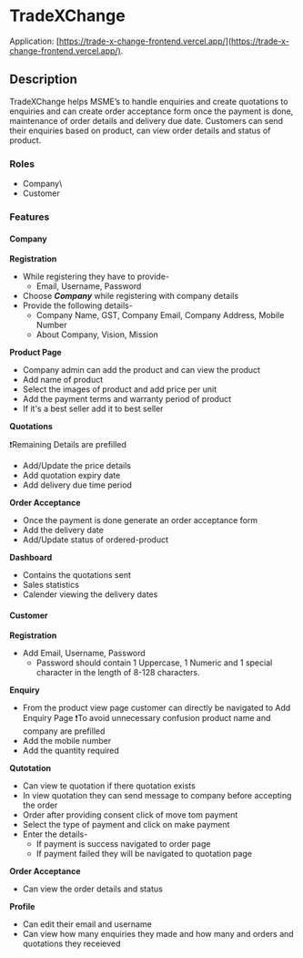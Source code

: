 # TradeXChange

Application:  [https://trade-x-change-frontend.vercel.app/](https://trade-x-change-frontend.vercel.app/).

## Description

TradeXChange helps MSME’s to handle enquiries and create quotations to enquiries and can create order acceptance form once the payment is done, maintenance of order details and delivery due date. Customers can send their enquiries based on product, can view order details and status of product.

### Roles

* Company\
* Customer

### Features

#### Company

**Registration**

* While registering they have to provide- 
    * Email, Username, Password
* Choose  ___Company___ while registering with company details
* Provide the following details- 
    * Company Name, GST, Company Email, Company Address, Mobile Number
    * About Company, Vision, Mission

**Product Page**
* Company admin can add the product and can view the product
* Add name of product
* Select the images of product and add price per unit
* Add the payment terms and warranty period of product
* If it's a best seller add it to best seller 

**Quotations**

❗Remaining Details are prefilled
* Add/Update the price details
* Add quotation expiry date
* Add delivery due time period

**Order Acceptance**

* Once the payment is done generate an order acceptance form
* Add the delivery date
* Add/Update status of ordered-product

**Dashboard**

* Contains the quotations sent
* Sales statistics
* Calender viewing the delivery dates

#### Customer

**Registration**

* Add Email, Username, Password
  * Password should contain 1 Uppercase, 1 Numeric and 1 special character in the length of 8-128 characters.
  
**Enquiry**

* From the product view page customer can directly be navigated to Add Enquiry Page
❗To avoid unnecessary confusion product name and company are prefilled
* Add the mobile number
* Add the quantity required

**Qutotation**

* Can view te quotation if there quotation exists
* In view quotation they can send message to company before accepting the order
* Order after providing consent click of move tom payment
* Select the type of payment and click on make payment
* Enter the details-
  * If payment is success navigated to order page
  * If payment failed they will be navigated to quotation page

**Order Acceptance**

* Can view the order details and status

**Profile**

* Can edit their email and username
* Can view how many enquiries they made and how many and orders and quotations they receieved
